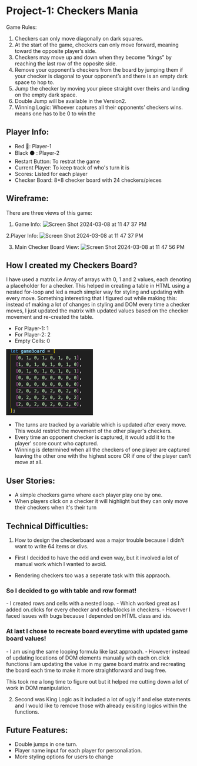<h1>Project-1: Checkers Mania </h1>

Game Rules:

1. Checkers can only move diagonally on dark squares.
2. At the start of the game, checkers can only move forward, meaning toward the opposite player’s side.
3. Checkers may move up and down when they become “kings” by reaching the last row of the opposite side.
4. Remove your opponent’s checkers from the board by jumping them if your checker is diagonal to your opponent’s and there is an empty dark space to hop to.
5. Jump the checker by moving your piece straight over theirs and landing on the empty dark space.
6. Double Jump will be available in the Version2.
7. Winning Logic: Whoever captures all their opponents’ checkers wins.
   means one has to be 0 to win the

<h2>Player Info:</h2>

- Red 🔴: Player-1
- Black ⚫ : Player-2
- Restart Button: To restrat the game
- Current Player: To keep track of who's turn it is
- Scores: Listed for each player
- Checker Board: 8\*8 checker board with 24 checkers/pieces

<h2>Wireframe:</h2>

There are three views of this game:

1. Game Info:
   ![Screen Shot 2024-03-08 at 11 47 37 PM](https://github.com/falgunisharma1/Checkers-Game/assets/155585711/d27652cc-a206-4a2c-9983-bc9f12a28bbd)

2.Player Info:
![Screen Shot 2024-03-08 at 11 47 37 PM](https://github.com/falgunisharma1/Checkers-Game/assets/155585711/a79ed83e-24a6-4e34-b877-649058dc23af)

3. Main Checker Board View:
   ![Screen Shot 2024-03-08 at 11 47 56 PM](https://github.com/falgunisharma1/Checkers-Game/assets/155585711/ab1ef8b7-b8bc-4f66-952e-5cc8042fc293)

<h2>How I created my Checkers Board?</h2>

I have used a matrix i.e Array of arrays with 0, 1 and 2 values, each denoting a placeholder for a checker. This helped in creating a table in HTML using a nested for-loop and led a much simpler way for styling and updating with every move. Something interesting that I figured out while making this: instead of making a lot of changes in styling and DOM every time a checker moves, I just updated the matrix with updated values based on the checker movement and re-created the table.

- For Player-1: 1
- For Player-2: 2
- Empty Cells: 0

![img](/Matrix.png)

- The turns are tracked by a variable which is updated after every move. This would restrict the movement of the other player's checkers.
- Every time an opponent checker is captured, it would add it to the player' score count who captured.
- Winning is determined when all the checkers of one player are captured leaving the other one with the highest score OR if one of the player can't move at all.

<h2>User Stories:</h2>

- A simple checkers game where each player play one by one.
- When players click on a checker it will highlight but they can only move their checkers when it's their turn

<h2>Technical Difficulties: </h2>

1. How to design the checkerboard was a major trouble because I didn't want to write 64 items or divs.

- First I decided to have the odd and even way, but it involved a lot of manual work which I wanted to avoid.

- Rendering checkers too was a seperate task with this appraoch.

<h3>So I decided to go with table and row format!</h3>
- I created rows and cells with a nested loop.
- Which worked great as I added on.clicks for every checker and cells/blocks in checkers. 
- However I faced issues with bugs because I depended on HTML class and ids.

<h3> At last I chose to recreate board everytime with updated game board values!</h3>
- I am using the same looping formula like last approach.
- However instead of updating locations of DOM elements manually with each on.click functions I am updating the value in my game board matrix and recreating the board each time to make it more straightforward and bug free.

This took me a long time to figure out but it helped me cutting down a lot of work in DOM manipulation.

2. Second was King Logic as it included a lot of ugly if and else statements and I would like to remove those with already exisiting logics within the functions.

<h2>Future Features:</h2>

- Double jumps in one turn.
- Player name input for each player for personaliation.
- More styling options for users to change
